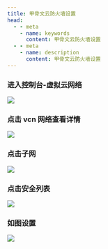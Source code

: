 ```yaml
---
title: 甲骨文云防火墙设置
head:
  - - meta
    - name: keywords
      content: 甲骨文云防火墙设置
  - - meta
    - name: description
      content: 甲骨文云防火墙设置
---
```


### 进入控制台-虚拟云网络

![](https://m.theovan.xyz/img/202309032017796.png)

### 点击 vcn 网络查看详情

![](https://m.theovan.xyz/img/20230903201855.png)

### 点击子网

![](https://m.theovan.xyz/img/20230903201855.png)

### 点击安全列表

![](https://m.theovan.xyz/img/20230903202120.png)

### 如图设置

![](https://m.theovan.xyz/img/20230903202406.png)
